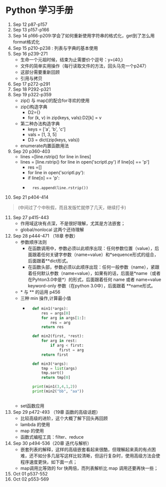 # Python 学习手册
1. Sep 12  p87-p157
2. Sep 13  p157-p166
3. Sep 14  p166-p209:学会了如何重新使用字符串的格式化，get到了怎么用format格式化
4. Sep 15  p210-p238 : 列表与字典的基本使用
5. Sep 16  p239-271
	* 生命一个元祖时候，结束为止需要价个逗号：y=(40,)
	* 文件的简单实用操作（每行读取文件的方法，回头马克一个p247）
	* 这部分需要重新回顾
	* 引用与拷贝
6. Sep 17  p272-p291 
7. Sep 18  P292-p321
8. Sep 19  p322-p359 
	* zip() 与 map()的配合for寻欢的使用
	* zip()构造字典
		* D2={}
		* for (k, v) in zip(keys, vals):D2[k] = v
	* 第二种办法构造字典
		* keys = ['a', 'b', 'c']
		* vals = [1, 3, 5]
		* D3 = dict(zip(keys, vals))
	* enumerate内置函数用法
9. Sep 20  p360-403
	* lines =[line.rstrip() for line in lines]
	* lines = [line.rstrip() for line in open('scriptl.py') if line[o] == 'p']
		* res =[]
		* for line in open('scriptl.py'):
		* 	if line[o] == 'p':
		*		res.append(line.rstrip())
10. Sep 21 p404-414
> (中间过了个中秋假，而且发版忙就停了几天，继续打卡)
11. Sep 27 p415-443
	* 作用域这块有点深，不是很好理解，尤其是方法嵌套；
	* global/nonlocal 这两个还待理解
12. Sep 28 p444-471 （18章 参数）
	* 参数顺序法则
		* 在函数调用中，参数必须以此顺序出现：任何参数位置（value），后面跟着任何关键字参数（name=value）和*sequence形式的组合，后面跟着**dict形式。
		* 在函数头部，参数必须以此顺序出现：任何一般参数（name），紧跟着任何默认参数（name=value），如果有的话，后面是\*name（或者在Pyhton3.0中是\*）的形式，后面跟着任何 name 或者 name=value keyword-only 参数（在python 3.0中），后面跟着 **name形式。
	* \* 与 \** 的运用 p456
	* 三种 min 操作,计算最小值
		* ``` python
			def min1(*args):
				res = args[0]
				for arg in args[1:]:
					res = arg
				return res

			def min2(first, *rest):
				for arg in rest:
					if arg < first:
						first = arg
				return first

			def min3(*args):
				tmp = list(args)
				tmp.sort()
				return tmp[0]

			print(min1(3,4,1,2))
			print(min2("bb", "aa")) 
		```
	* set函数应用
13. Sep 29 p472-493 （19章 函数的高级话题）
	* 比较高级的进阶，这个大概了解下回头再回顾
	* lambda 的使用
	* map 的使用
	* 函数式编程工具：filter、reduce
14. Sep 30 p494-536（20章 迭代与解析）
	* 嵌套列表的解释，这样的高级嵌套看起来很酷，但理解起来真的有点困难，还不如分多几层写这样比较清晰，但运行复杂时，使用高级方法会使程序速度更快，如下面一点；
	* map调用比等效的 for 快两倍，而列表解析比 map 调用还要再快一些；
15. Oct 01 p537-552
16. Oct 02 p553-569